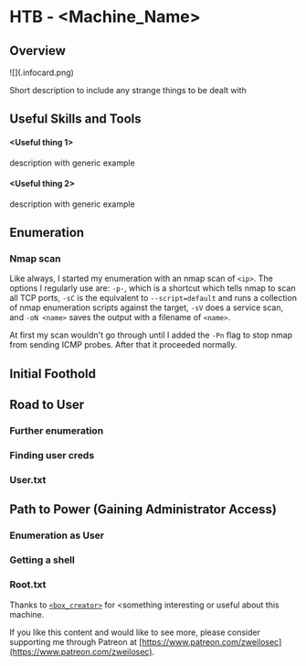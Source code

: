 # HTB - <Machine_Name>

## Overview

![](<machine>.infocard.png)

Short description to include any strange things to be dealt with

## Useful Skills and Tools

#### <Useful thing 1>

description with generic example

#### <Useful thing 2>

description with generic example

## Enumeration

### Nmap scan

Like always, I started my enumeration with an nmap scan of `<ip>`. The options I regularly use are: `-p-`, which is a shortcut which tells nmap to scan all TCP ports, `-sC` is the equivalent to `--script=default` and runs a collection of nmap enumeration scripts against the target, `-sV` does a service scan, and `-oN <name>` saves the output with a filename of `<name>`.

At first my scan wouldn't go through until I added the `-Pn` flag to stop nmap from sending ICMP probes. After that it proceeded normally. 

## Initial Foothold

## Road to User

### Further enumeration

### Finding user creds


### User.txt

## Path to Power \(Gaining Administrator Access\)

### Enumeration as User <username>


### Getting a shell


### Root.txt

Thanks to [`<box_creator>`](https://www.hackthebox.eu/home/users/profile/<profile_num>) for <something interesting or useful about this machine.

If you like this content and would like to see more, please consider supporting me through Patreon at [https://www.patreon.com/zweilosec](https://www.patreon.com/zweilosec).

